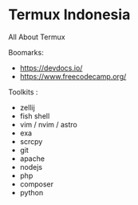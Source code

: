 # Termux Indonesia
All About Termux

Boomarks:
- https://devdocs.io/
- https://www.freecodecamp.org/

Toolkits :
- zellij
- fish shell
- vim / nvim / astro
- exa
- scrcpy
- git 
- apache
- nodejs
- php
- composer
- python
